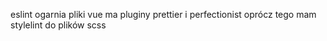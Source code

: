 eslint ogarnia pliki vue
ma pluginy prettier i perfectionist
oprócz tego mam stylelint do plików scss
